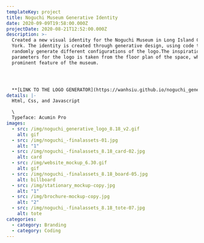 ```yaml
---
templateKey: project
title: Noguchi Museum Generative Identity
date: 2020-09-09T19:58:00.000Z
projectDate: 2020-08-21T12:52:00.000Z
description: >-
  Created a new visual identity for the Noguchi Museum in Long Island City, New
  York. The identity is created through generative design, using code to
  randomly generate different configurations of the logo.The inspiration and
  parameters for the logo is taken from the floor plan of the space, which is a
  prominent feature of the museum.




  **[LINK TO THE LOGO GENERATOR](https://wanhsiu.github.io/noguchi_generative_logo/)**
details: |-
  Html, Css, and Javascript

  \
  Typeface: Acumin Pro
images:
  - src: /img/noguchi_generative_logo_8.18_v2.gif
    alt: gif
  - src: /img/noguchi_-finalassets-01.jpg
    alt: "1"
  - src: /img/noguchi_-finalassets_8.18_card-02.jpg
    alt: card
  - src: /img/website_mockup_6.30.gif
    alt: gif
  - src: /img/noguchi_-finalassets_8.18_board-05.jpg
    alt: billboard
  - src: /img/stationary_mockup-copy.jpg
    alt: "1"
  - src: /img/brochure-mockup-copy.jpg
    alt: "2"
  - src: /img/noguchi_-finalassets_8.18_tote-07.jpg
    alt: tote
categories:
  - category: Branding
  - category: Coding
---
```

